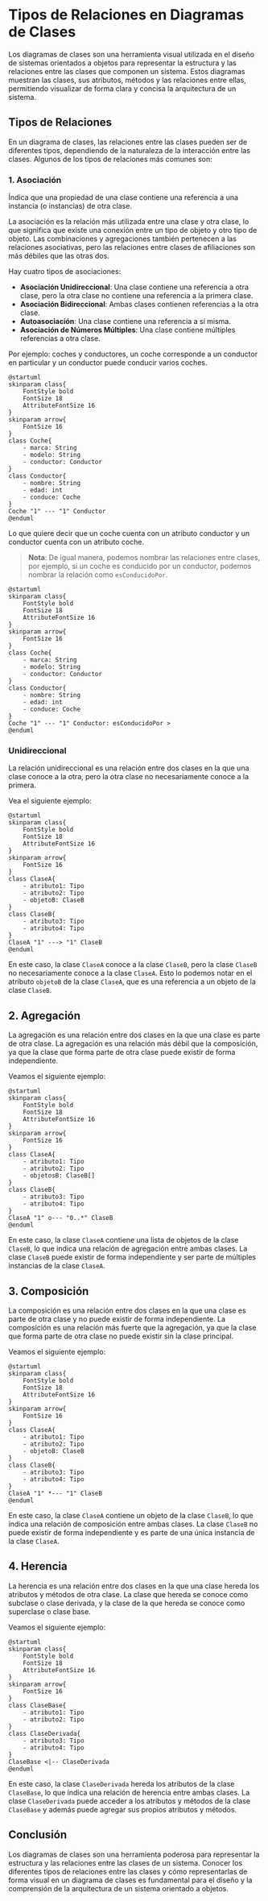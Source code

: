 # Tipos de Relaciones en Diagramas de Clases

Los diagramas de clases son una herramienta visual utilizada en el diseño de sistemas orientados a objetos para
representar la estructura y las relaciones entre las clases que componen un sistema. Estos diagramas muestran las
clases, sus atributos, métodos y las relaciones entre ellas, permitiendo visualizar de forma clara y concisa la
arquitectura de un sistema.

## Tipos de Relaciones

En un diagrama de clases, las relaciones entre las clases pueden ser de diferentes tipos, dependiendo de la naturaleza
de la interacción entre las clases. Algunos de los tipos de relaciones más comunes son:

### 1. Asociación

Índica que una propiedad de una clase contiene una referencia a una instancia (o instancias) de otra clase.

La asociación es la relación más utilizada entre una clase y otra clase, lo que significa que existe una conexión entre
un tipo de objeto y otro tipo de objeto. Las combinaciones y agregaciones también pertenecen a las relaciones
asociativas, pero las relaciones entre clases de afiliaciones son más débiles que las otras dos.

Hay cuatro tipos de asociaciones:

- **Asociación Unidireccional**: Una clase contiene una referencia a otra clase, pero la otra clase no contiene una
  referencia a la primera clase.
- **Asociación Bidireccional**: Ambas clases contienen referencias a la otra clase.
- **Autoasociación**: Una clase contiene una referencia a sí misma.
- **Asociación de Números Múltiples**: Una clase contiene múltiples referencias a otra clase.

Por ejemplo: coches y conductores, un coche corresponde a un conductor en particular y un conductor puede conducir
varios coches.

```plantuml
@startuml
skinparam class{
    FontStyle bold
    FontSize 18
    AttributeFontSize 16
}
skinparam arrow{
    FontSize 16
}
class Coche{
    - marca: String
    - modelo: String
    - conductor: Conductor
}
class Conductor{
    - nombre: String
    - edad: int
    - conduce: Coche
}
Coche "1" --- "1" Conductor
@enduml
```

Lo que quiere decir que un coche cuenta con un atributo conductor y un conductor cuenta con un atributo coche.

> **Nota**: De igual manera, podemos nombrar las relaciones entre clases, por ejemplo, si un coche es conducido por un
> conductor, podemos nombrar la relación como `esConducidoPor`.

```plantuml
@startuml
skinparam class{
    FontStyle bold
    FontSize 18
    AttributeFontSize 16
}
skinparam arrow{
    FontSize 16
}
class Coche{
    - marca: String
    - modelo: String
    - conductor: Conductor
}
class Conductor{
    - nombre: String
    - edad: int
    - conduce: Coche
}
Coche "1" --- "1" Conductor: esConducidoPor >
@enduml
```

### Unidireccional

La relación unidireccional es una relación entre dos clases en la que una clase conoce a la otra, pero la otra clase no
necesariamente conoce a la primera.

Vea el siguiente ejemplo:

```plantuml
@startuml
skinparam class{
    FontStyle bold
    FontSize 18
    AttributeFontSize 16
}
skinparam arrow{
    FontSize 16
}
class ClaseA{
    - atributo1: Tipo
    - atributo2: Tipo
    - objetoB: ClaseB
}
class ClaseB{
    - atributo3: Tipo
    - atributo4: Tipo
}
ClaseA "1" ---> "1" ClaseB
@enduml
```

En este caso, la clase `ClaseA` conoce a la clase `ClaseB`, pero la clase `ClaseB` no necesariamente conoce a la clase
`ClaseA`. Esto lo podemos notar en el atributo `objetoB` de la clase `ClaseA`, que es una referencia a un objeto de la
clase `ClaseB`.

## 2. Agregación

La agregación es una relación entre dos clases en la que una clase es parte de otra clase. La agregación es una relación
más débil que la composición, ya que la clase que forma parte de otra clase puede existir de forma independiente.

Veamos el siguiente ejemplo:

```plantuml
@startuml
skinparam class{
    FontStyle bold
    FontSize 18
    AttributeFontSize 16
}
skinparam arrow{
    FontSize 16
}
class ClaseA{
    - atributo1: Tipo
    - atributo2: Tipo
    - objetosB: ClaseB[]
}
class ClaseB{
    - atributo3: Tipo
    - atributo4: Tipo
}
ClaseA "1" o--- "0..*" ClaseB
@enduml
```

En este caso, la clase `ClaseA` contiene una lista de objetos de la clase `ClaseB`, lo que indica una relación de
agregación entre ambas clases. La clase `ClaseB` puede existir de forma independiente y ser parte de múltiples
instancias de la clase `ClaseA`.

## 3. Composición

La composición es una relación entre dos clases en la que una clase es parte de otra clase y no puede existir de forma
independiente. La composición es una relación más fuerte que la agregación, ya que la clase que forma parte de otra
clase no puede existir sin la clase principal.

Veamos el siguiente ejemplo:

```plantuml
@startuml
skinparam class{
    FontStyle bold
    FontSize 18
    AttributeFontSize 16
}
skinparam arrow{
    FontSize 16
}
class ClaseA{
    - atributo1: Tipo
    - atributo2: Tipo
    - objetoB: ClaseB
}
class ClaseB{
    - atributo3: Tipo
    - atributo4: Tipo
}
ClaseA "1" *--- "1" ClaseB
@enduml
```

En este caso, la clase `ClaseA` contiene un objeto de la clase `ClaseB`, lo que índica una relación de composición entre
ambas clases. La clase `ClaseB` no puede existir de forma independiente y es parte de una única instancia de la clase
`ClaseA`.

## 4. Herencia

La herencia es una relación entre dos clases en la que una clase hereda los atributos y métodos de otra clase. La clase
que hereda se conoce como subclase o clase derivada, y la clase de la que hereda se conoce como superclase o clase base.

Veamos el siguiente ejemplo:

```plantuml
@startuml
skinparam class{
    FontStyle bold
    FontSize 18
    AttributeFontSize 16
}
skinparam arrow{
    FontSize 16
}
class ClaseBase{
    - atributo1: Tipo
    - atributo2: Tipo
}
class ClaseDerivada{
    - atributo3: Tipo
    - atributo4: Tipo
}
ClaseBase <|-- ClaseDerivada
@enduml
```

En este caso, la clase `ClaseDerivada` hereda los atributos de la clase `ClaseBase`, lo que índica una relación de
herencia entre ambas clases. La clase `ClaseDerivada` puede acceder a los atributos y métodos de la clase `ClaseBase` y
además puede agregar sus propios atributos y métodos.

## Conclusión

Los diagramas de clases son una herramienta poderosa para representar la estructura y las relaciones entre las clases
de un sistema. Conocer los diferentes tipos de relaciones entre las clases y cómo representarlas de forma visual en un
diagrama de clases es fundamental para el diseño y la comprensión de la arquitectura de un sistema orientado a objetos.